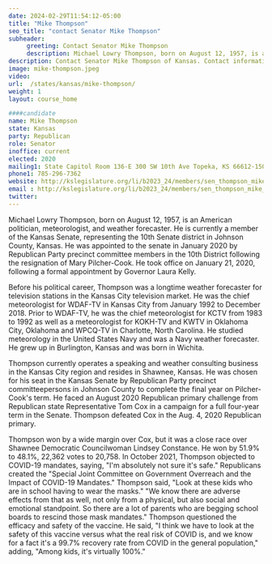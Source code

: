```yaml
---
date: 2024-02-29T11:54:12-05:00
title: "Mike Thompson"
seo_title: "contact Senator Mike Thompson"
subheader:
     greeting: Contact Senator Mike Thompson
     description: Michael Lowry Thompson, born on August 12, 1957, is an American politician, meteorologist, and weather forecaster. He is currently a member of the Kansas Senate, representing the 10th Senate district in Johnson County, Kansas.
description: Contact Senator Mike Thompson of Kansas. Contact information for Mike Thompson includes email address, phone number, and mailing address.
image: mike-thompson.jpeg
video:
url:  /states/kansas/mike-thompson/
weight: 1
layout: course_home

####candidate
name: Mike Thompson
state: Kansas
party: Republican
role: Senator
inoffice: current
elected: 2020
mailing1: State Capitol Room 136-E 300 SW 10th Ave Topeka, KS 66612-1504
phone1: 785-296-7362
website: http://kslegislature.org/li/b2023_24/members/sen_thompson_mike_1/
email : http://kslegislature.org/li/b2023_24/members/sen_thompson_mike_1/
twitter:
---
```


Michael Lowry Thompson, born on August 12, 1957, is an American politician, meteorologist, and weather forecaster. He is currently a member of the Kansas Senate, representing the 10th Senate district in Johnson County, Kansas. He was appointed to the senate in January 2020 by Republican Party precinct committee members in the 10th District following the resignation of Mary Pilcher-Cook. He took office on January 21, 2020, following a formal appointment by Governor Laura Kelly.

Before his political career, Thompson was a longtime weather forecaster for television stations in the Kansas City television market. He was the chief meteorologist for WDAF-TV in Kansas City from January 1992 to December 2018. Prior to WDAF-TV, he was the chief meteorologist for KCTV from 1983 to 1992 as well as a meteorologist for KOKH-TV and KWTV in Oklahoma City, Oklahoma and WPCQ-TV in Charlotte, North Carolina. He studied meteorology in the United States Navy and was a Navy weather forecaster. He grew up in Burlington, Kansas and was born in Wichita.

Thompson currently operates a speaking and weather consulting business in the Kansas City region and resides in Shawnee, Kansas. He was chosen for his seat in the Kansas Senate by Republican Party precinct committeepersons in Johnson County to complete the final year on Pilcher-Cook's term. He faced an August 2020 Republican primary challenge from Republican state Representative Tom Cox in a campaign for a full four-year term in the Senate. Thompson defeated Cox in the Aug. 4, 2020 Republican primary.

Thompson won by a wide margin over Cox, but it was a close race over Shawnee Democratic Councilwoman Lindsey Constance. He won by 51.9% to 48.1%, 22,362 votes to 20,758. In October 2021, Thompson objected to COVID-19 mandates, saying, "I'm absolutely not sure it's safe." Republicans created the "Special Joint Committee on Government Overreach and the Impact of COVID-19 Mandates." Thompson said, "Look at these kids who are in school having to wear the masks." "We know there are adverse effects from that as well, not only from a physical, but also social and emotional standpoint. So there are a lot of parents who are begging school boards to rescind those mask mandates." Thompson questioned the efficacy and safety of the vaccine. He said, "I think we have to look at the safety of this vaccine versus what the real risk of COVID is, and we know for a fact it's a 99.7% recovery rate from COVID in the general population," adding, "Among kids, it's virtually 100%."
